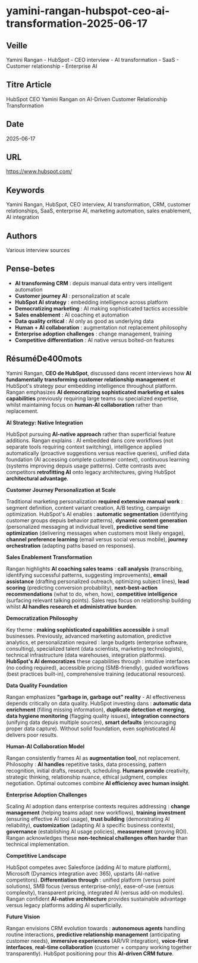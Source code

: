 # yamini-rangan-hubspot-ceo-ai-transformation-2025-06-17

## Veille
Yamini Rangan - HubSpot - CEO interview - AI transformation - SaaS - Customer relationship - Enterprise AI

## Titre Article
HubSpot CEO Yamini Rangan on AI-Driven Customer Relationship Transformation

## Date
2025-06-17

## URL
https://www.hubspot.com/

## Keywords
Yamini Rangan, HubSpot, CEO interview, AI transformation, CRM, customer relationships, SaaS, enterprise AI, marketing automation, sales enablement, AI integration

## Authors
Various interview sources

## Pense-betes
- **AI transforming CRM** : depuis manual data entry vers intelligent automation
- **Customer journey AI** : personalization at scale
- **HubSpot AI strategy** : embedding intelligence across platform
- **Democratizing marketing** : AI making sophisticated tactics accessible
- **Sales enablement** : AI coaching et automation
- **Data quality critical** : AI only as good as underlying data
- **Human + AI collaboration** : augmentation not replacement philosophy
- **Enterprise adoption challenges** : change management, training
- **Competitive differentiation** : AI native versus bolted-on features

## RésuméDe400mots

Yamini Rangan, **CEO de HubSpot**, discussed dans recent interviews how **AI fundamentally transforming customer relationship management** et HubSpot's strategy pour embedding intelligence throughout platform. Rangan emphasizes **AI democratizing sophisticated marketing et sales capabilities** previously requiring large teams ou specialized expertise, whilst maintaining focus on **human-AI collaboration** rather than replacement.

**AI Strategy: Native Integration**

HubSpot pursuing **AI-native approach** rather than superficial feature additions. Rangan explains : AI embedded dans core workflows (not separate tools requiring context switching), intelligence applied automatically (proactive suggestions versus reactive queries), unified data foundation (AI accessing complete customer context), continuous learning (systems improving depuis usage patterns). Cette contrasts avec competitors **retrofitting AI** onto legacy architectures, giving HubSpot **architectural advantage**.

**Customer Journey Personalization at Scale**

Traditional marketing personalization **required extensive manual work** : segment definition, content variant creation, A/B testing, campaign optimization. HubSpot's AI enables : **automatic segmentation** (identifying customer groups depuis behavior patterns), **dynamic content generation** (personalized messaging at individual level), **predictive send time optimization** (delivering messages when customers most likely engage), **channel preference learning** (email versus social versus mobile), **journey orchestration** (adapting paths based on responses).

**Sales Enablement Transformation**

Rangan highlights **AI coaching sales teams** : **call analysis** (transcribing, identifying successful patterns, suggesting improvements), **email assistance** (drafting personalized outreach, optimizing subject lines), **lead scoring** (predicting conversion probability), **next-best-action recommendations** (what to do, when, how), **competitive intelligence** (surfacing relevant talking points). Sales reps focus on relationship building whilst **AI handles research et administrative burden**.

**Democratization Philosophy**

Key theme : **making sophisticated capabilities accessible** à small businesses. Previously, advanced marketing automation, predictive analytics, et personalization required : large budgets (enterprise software, consulting), specialized talent (data scientists, marketing technologists), technical infrastructure (data warehouses, integration platforms). **HubSpot's AI democratizes** these capabilities through : intuitive interfaces (no coding required), accessible pricing (SMB-friendly), guided workflows (best practices built-in), comprehensive training (educational resources).

**Data Quality Foundation**

Rangan emphasizes **"garbage in, garbage out" reality** - AI effectiveness depends critically on data quality. HubSpot investing dans : **automatic data enrichment** (filling missing information), **duplicate detection et merging**, **data hygiene monitoring** (flagging quality issues), **integration connectors** (unifying data depuis multiple sources), **smart defaults** (encouraging proper data capture). Without solid foundation, even sophisticated AI delivers poor results.

**Human-AI Collaboration Model**

Rangan consistently frames AI as **augmentation tool**, not replacement. Philosophy : **AI handles** repetitive tasks, data processing, pattern recognition, initial drafts, research, scheduling. **Humans provide** creativity, strategic thinking, relationship nuance, ethical judgment, complex negotiation. Optimal outcomes combine **AI efficiency avec human insight**.

**Enterprise Adoption Challenges**

Scaling AI adoption dans enterprise contexts requires addressing : **change management** (helping teams adapt new workflows), **training investment** (ensuring effective AI tool usage), **trust building** (demonstrating AI reliability), **customization** (adapting AI à specific business contexts), **governance** (establishing AI usage policies), **measurement** (proving ROI). Rangan acknowledges these **non-technical challenges often harder** than technical implementation.

**Competitive Landscape**

HubSpot competes avec Salesforce (adding AI to mature platform), Microsoft (Dynamics integration avec 365), upstarts (AI-native competitors). **Differentiation through** : unified platform (versus point solutions), SMB focus (versus enterprise-only), ease-of-use (versus complexity), transparent pricing, integrated AI (versus add-on modules). Rangan confident **AI-native architecture** provides sustainable advantage versus legacy platforms adding AI superficially.

**Future Vision**

Rangan envisions CRM evolution towards : **autonomous agents** handling routine interactions, **predictive relationship management** (anticipating customer needs), **immersive experiences** (AR/VR integration), **voice-first interfaces**, **real-time collaboration** (customer + company working together transparently). HubSpot positioning pour this **AI-driven CRM future**.
